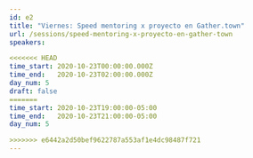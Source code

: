 ```yaml
---
id: e2
title: "Viernes: Speed mentoring x proyecto en Gather.town"
url: /sessions/speed-mentoring-x-proyecto-en-gather-town
speakers:

<<<<<<< HEAD
time_start: 2020-10-23T00:00:00.000Z
time_end:   2020-10-23T02:00:00.000Z
day_num: 5  
draft: false
=======
time_start: 2020-10-23T19:00:00-05:00
time_end:   2020-10-23T21:00:00-05:00
day_num: 5  

>>>>>>> e6442a2d50bef9622787a553af1e4dc98487f721
---
```

